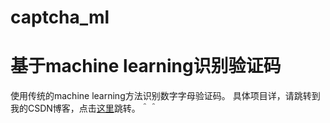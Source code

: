 # captcha_ml
基于machine learning识别验证码
====
使用传统的machine learning方法识别数字字母验证码。
具体项目详，请跳转到我的CSDN博客，点击[这里](http://blog.csdn.net/neleuska/article/details/80040304)跳转。＾＾
